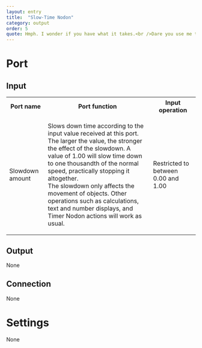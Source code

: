 ```yaml
---
layout: entry
title:  "Slow-Time Nodon"
category: output
order: 5
quote: Hmph. I wonder if you have what it takes.<br />Dare you use me to control the very flow of time?
---
```

<h1>Port</h1>
<h2>Input</h2>
<table class="wrapped">
  <colgroup>
    <col />
    <col />
    <col />
  </colgroup>
  <tbody>
    <tr>
      <th>Port name</th>
      <th>Port function</th>
      <th>Input operation</th>
    </tr>
    <tr>
      <td label="Port name"><span>Slowdown amount</span></td>
      <td label="Port function">
        <p>Slows down time according to the input value received at this port.<br />The larger the value, the stronger the effect of the slowdown. A value of 1.00 will slow time down to one thousandth of the normal speed, practically stopping it altogether.<br />The slowdown only affects the movement of objects. Other operations such as calculations, text and number displays, and Timer Nodon actions will work as usual.</p>
      </td>
      <td label="Input operation"><span>Restricted to between 0.00 and 1.00</span></td>
    </tr>
  </tbody>
</table>
<h2>Output</h2>
<p>None</p>
<h2>Connection</h2>
<p>None</p>
<h1>Settings</h1>
<p>None</p>